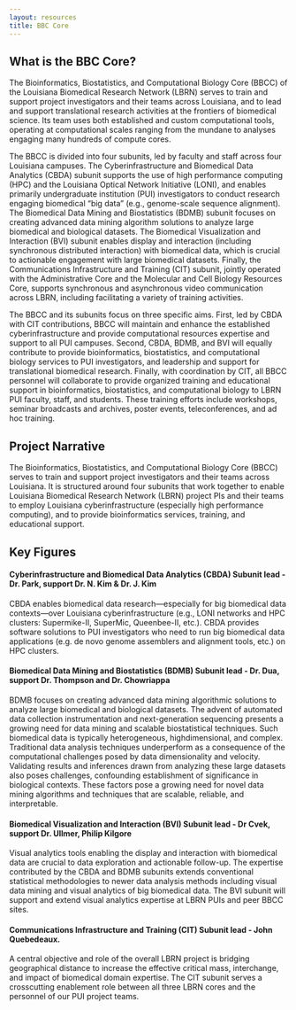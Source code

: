 ```yaml
---
layout: resources
title: BBC Core
---
```


## What is the BBC Core?

The Bioinformatics, Biostatistics, and Computational Biology Core (BBCC) of the Louisiana Biomedical Research Network (LBRN) serves to train and support project investigators and their teams across Louisiana, and to lead and support translational research activities at the frontiers of biomedical science. Its team uses both established and custom computational tools, operating at computational scales ranging from the mundane to analyses engaging many hundreds of compute cores.

The BBCC is divided into four subunits, led by faculty and staff across four Louisiana campuses. The Cyberinfrastructure and Biomedical Data Analytics (CBDA) subunit supports the use of high performance computing (HPC) and the Louisiana Optical Network Initiative (LONI), and enables primarily undergraduate institution (PUI) investigators to conduct research engaging biomedical “big data” (e.g., genome-scale sequence alignment). The Biomedical Data Mining and Biostatistics (BDMB) subunit focuses on creating advanced data mining algorithm solutions to analyze large biomedical and biological datasets. The Biomedical Visualization and Interaction (BVI) subunit enables display and interaction (including synchronous distributed interaction) with biomedical data, which is crucial to actionable engagement with large biomedical datasets. Finally, the Communications Infrastructure and Training (CIT) subunit, jointly operated with the Administrative Core and the Molecular and Cell Biology Resources Core, supports synchronous and asynchronous video communication across LBRN, including facilitating a variety of training activities.

The BBCC and its subunits focus on three specific aims. First, led by CBDA with CIT contributions, BBCC will maintain and enhance the established cyberinfrastructure and provide computational resources expertise and support to all PUI campuses. Second, CBDA, BDMB, and BVI will equally contribute to provide bioinformatics, biostatistics, and computational biology services to PUI investigators, and leadership and support for translational biomedical research. Finally, with coordination by CIT, all BBCC personnel will collaborate to provide organized training and educational support in bioinformatics, biostatistics, and computational biology to LBRN PUI faculty, staff, and students. These training efforts include workshops, seminar broadcasts and archives, poster events, teleconferences, and ad hoc training.

## Project Narrative

The Bioinformatics, Biostatistics, and Computational Biology Core (BBCC) serves to train and support project investigators and their teams across Louisiana. It is structured around four subunits that work together to enable Louisiana Biomedical Research Network (LBRN) project PIs and their teams to employ Louisiana cyberinfrastructure (especially high performance computing), and to provide bioinformatics services, training, and educational support.

## Key Figures

#### Cyberinfrastructure and Biomedical Data Analytics (CBDA) Subunit lead - Dr. Park, support Dr. N. Kim & Dr. J. Kim

CBDA enables biomedical data research—especially for big biomedical data contexts—over Louisiana cyberinfrastructure (e.g., LONI networks and HPC clusters: Supermike-II, SuperMic, Queenbee-II, etc.). CBDA provides software solutions to PUI investigators who need to run big biomedical data applications (e.g. de novo genome assemblers and alignment tools, etc.) on HPC clusters.

#### Biomedical Data Mining and Biostatistics (BDMB) Subunit lead - Dr. Dua, support Dr. Thompson and Dr. Chowriappa

BDMB focuses on creating advanced data mining algorithmic solutions to analyze large biomedical and biological datasets. The advent of automated data collection instrumentation and next-generation sequencing presents a growing need for data mining and scalable biostatistical techniques. Such biomedical data is typically heterogeneous, highdimensional, and complex. Traditional data analysis techniques underperform as a consequence of the computational challenges posed by data dimensionality and velocity. Validating results and inferences drawn from analyzing these large datasets also poses challenges, confounding establishment of significance in biological contexts. These factors pose a growing need for novel data mining algorithms and techniques that are scalable, reliable, and interpretable.

#### Biomedical Visualization and Interaction (BVI) Subunit lead - Dr Cvek, support Dr. Ullmer, Philip Kilgore

Visual analytics tools enabling the display and interaction with biomedical data are crucial to data exploration and actionable follow-up. The expertise contributed by the CBDA and BDMB subunits extends conventional statistical methodologies to newer data analysis methods including visual data mining and visual analytics of big biomedical data. The BVI subunit will support and extend visual analytics expertise at LBRN PUIs and peer BBCC sites.

#### Communications Infrastructure and Training (CIT) Subunit lead - John Quebedeaux.

A central objective and role of the overall LBRN project is bridging geographical distance to increase the effective critical mass, interchange, and impact of biomedical domain expertise. The CIT subunit serves a crosscutting enablement role between all three LBRN cores and the personnel of our PUI project teams.
